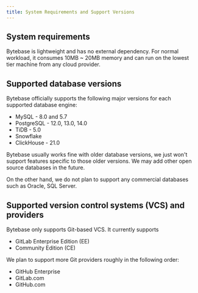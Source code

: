 ```yaml
---
title: System Requirements and Support Versions
---
```


## System requirements

Bytebase is lightweight and has no external dependency. For normal workload, it consumes 10MB ~ 20MB memory and can run on the lowest tier machine from any cloud provider.

## Supported database versions

Bytebase officially supports the following major versions for each supported database engine:

- MySQL - 8.0 and 5.7
- PostgreSQL - 12.0, 13.0, 14.0
- TiDB - 5.0
- Snowflake
- ClickHouse - 21.0

Bytebase usually works fine with older database versions, we just won't support features specific to those older versions. We may add other open source databases in the future.

On the other hand, we do not plan to support any commercial databases such as Oracle, SQL Server.

## Supported version control systems (VCS) and providers

Bytebase only supports Git-based VCS. It currently supports 

- GitLab Enterprise Edition (EE)
- Community Edition (CE)

We plan to support more Git providers roughly in the following order:

- GitHub Enterprise
- GitLab.com
- GitHub.com